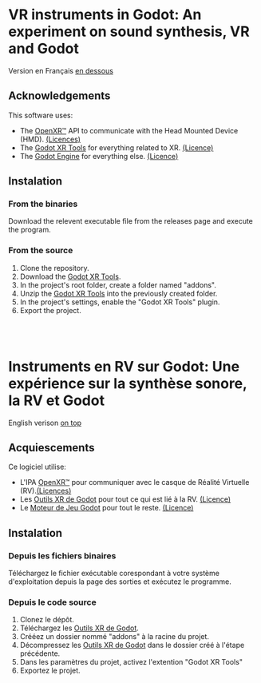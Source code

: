 # VR instruments in Godot: An experiment on sound synthesis, VR and Godot
Version en Français [en dessous](#instruments-en-rv-sur-godot-une-experience-sur-la-synthèse-sonore-la-rv-et-godot)
## Acknowledgements
This software uses:
- The [OpenXR™](https://github.com/KhronosGroup/OpenXR-Docs) API to communicate with the Head Mounted Device (HMD). [(Licences)](https://github.com/KhronosGroup/OpenXR-Docs/tree/main/LICENSES)
- The [Godot XR Tools](https://github.com/GodotVR/godot-xr-tools) for everything related to XR. [(Licence)](https://github.com/GodotVR/godot-xr-tools/blob/master/LICENSE)
- The [Godot Engine](https://github.com/godotengine/godot) for everything else. [(Licence)](https://github.com/godotengine/godot/blob/master/LICENSE.txt)

## Instalation
### From the binaries
Download the relevent executable file from the releases page and execute the program.

### From the source
1. Clone the repository.
2. Download the [Godot XR Tools](https://github.com/GodotVR/godot-xr-tools/releases).
3. In the project's root folder, create a folder named "addons".
4. Unzip the [Godot XR Tools](https://github.com/GodotVR/godot-xr-tools/releases) into the previously created folder.
5. In the project's settings, enable the "Godot XR Tools" plugin.
6. Export the project.

</br>
</br>

# Instruments en RV sur Godot: Une expérience sur la synthèse sonore, la RV et Godot
English verison [on top](#vr-instruments-in-godot-an-experiment-on-sound-synthesis-vr-and-godot)

## Acquiescements
Ce logiciel utilise:
- L'IPA [OpenXR™](https://github.com/KhronosGroup/OpenXR-Docs) pour communiquer avec le casque de Réalité Virtuelle (RV).[(Licences)](https://github.com/KhronosGroup/OpenXR-Docs/tree/main/LICENSES)
- Les [Outils XR de Godot](https://github.com/GodotVR/godot-xr-tools) pour tout ce qui est lié à la RV. [(Licence)](https://github.com/GodotVR/godot-xr-tools/blob/master/LICENSE)
- Le [Moteur de Jeu Godot](https://github.com/godotengine/godot) pour tout le reste. [(Licence)](https://github.com/godotengine/godot/blob/master/LICENSE.txt)

## Instalation
### Depuis les fichiers binaires
Téléchargez le fichier exécutable corespondant à votre système d'exploitation depuis la page des sorties et exécutez le programme.

### Depuis le code source
1. Clonez le dépôt.
2. Téléchargez les [Outils XR de Godot](https://github.com/GodotVR/godot-xr-tools/releases).
3. Crééez un dossier nommé "addons" à la racine du projet.
4. Décompressez les [Outils XR de Godot](https://github.com/GodotVR/godot-xr-tools/releases) dans le dossier créé à l'étape précédente.
5. Dans les paramètres du projet, activez l'extention "Godot XR Tools"
6. Exportez le projet.
